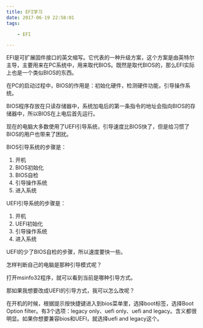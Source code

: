 ```yaml
---
title: EFI学习
date: 2017-06-19 22:58:01
tags:

	- EFI

---
```


EFI是可扩展固件接口的英文缩写。它代表的一种升级方案，这个方案是由英特尔主导，主要用来在PC系统中，用来取代BIOS。既然是取代BIOS的，那么EFI实际上也是一个类似BIOS的东西。

在PC的启动过程中，BIOS的作用是：初始化硬件，检测硬件功能，引导操作系统。

BIOS程序存放在只读存储器中，系统加电后的第一条指令的地址会指向BIOS的存储器中，所以BIOS在上电后首先运行。

现在的电脑大多数使用了UEFI引导系统，引导速度比BIOS快了，但是给习惯了BIOS的用户也带来了困扰。

BIOS引导系统的步骤是：

1. 开机
2. BIOS初始化
3. BIOS自检
4. 引导操作系统
5. 进入系统

UEFI引导系统的步骤是：

1. 开机
2. UEFI初始化
3. 引导操作系统
4. 进入系统

UEFI的少了BIOS自检的步骤，所以速度要快一些。

怎样判断自己的电脑是那种引导模式呢？

打开msinfo32程序，就可以看到当前是哪种引导方式。

那如果我想要改成UEFI的引导方式，我可以怎么改呢？

在开机的时候，根据提示按快捷键进入到bios菜单里，选择boot标签，选择Boot Option filter。有3个选项：legacy only、uefi only、uefi and legacy。含义都很明显。如果你想要兼容bios和UEFI，就选择uefi and legacy这个。








